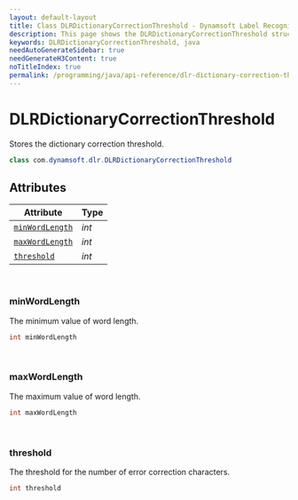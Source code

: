 ```yaml
---
layout: default-layout
title: Class DLRDictionaryCorrectionThreshold - Dynamsoft Label Recognizer Java Edition
description: This page shows the DLRDictionaryCorrectionThreshold struct of Dynamsoft Label Recognizer for Java Language.
keywords: DLRDictionaryCorrectionThreshold, java
needAutoGenerateSidebar: true
needGenerateH3Content: true
noTitleIndex: true
permalink: /programming/java/api-reference/dlr-dictionary-correction-threshold.html
---
```



# DLRDictionaryCorrectionThreshold
Stores the dictionary correction threshold.

```java
class com.dynamsoft.dlr.DLRDictionaryCorrectionThreshold
```

## Attributes
  
| Attribute | Type |
|---------- | ---- |
| [`minWordLength`](#minwordlength) | *int* |
| [`maxWordLength`](#maxwordlength) | *int* |
| [`threshold`](#threshold) | *int* |


&nbsp;

### minWordLength
The minimum value of word length.

```java
int minWordLength
```

&nbsp;

### maxWordLength
The maximum value of word length.

```java
int maxWordLength
```

&nbsp;

### threshold
The threshold for the number of error correction characters.

```java
int threshold
```
